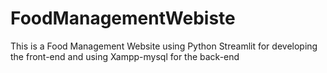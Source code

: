 # FoodManagementWebiste
This is a Food Management Website using Python Streamlit for developing the front-end and using Xampp-mysql for the back-end

